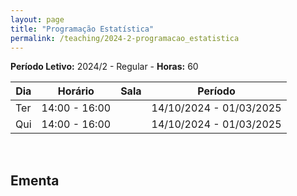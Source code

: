 ```yaml
---
layout: page
title: "Programação Estatística"
permalink: /teaching/2024-2-programacao_estatistica
---
```


**Período Letivo:** 2024/2 - Regular - **Horas:** 60

| Dia | Horário       | Sala | Período                 |
| --- | ------------- | ---- | ----------------------- |
| Ter | 14:00 - 16:00 |      | 14/10/2024 - 01/03/2025 |
| Qui | 14:00 - 16:00 |      | 14/10/2024 - 01/03/2025 |

<br>

## Ementa
